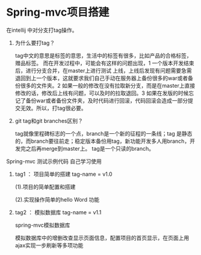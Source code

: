 # Spring-mvc项目搭建



在intellij 中对分支打tag操作。

1. 为什么要打tag？

    tag中文的意思是标签的意思，生活中的标签有很多，比如产品的合格标签，赠品标签。
    而在开发过程中，可能会有这样的问题出现，1  一个版本开发结束后，进行分支合并，在master上进行测试 上线，上线后发现有问题需要急需退回到上一个版本，这就要求我们自己手动在服务器上备份很多的war或者备份很多的文件夹。2  如果一般的修改在没有拉取新分支，而是在master上直接修改的话，修改后上线有问题，可以及时的拉取退回。3  如果在发版的时候忘记了备份war或者备份文件夹，及时代码进行回滚，代码回滚会造成一部分提交无效。所以，打tag很必要。

2. git tag和git branches区别？

    tag就像里程碑标志的一个点，branch是一个新的征程的一条线；tag 是静态的，而branch要往前走；稳定版本备份用tag，新功能开发多人用branch，开发完之后再merge到master上。
    tag是一个只读的branch。

Spring-mvc 测试示例代码   自己学习使用

1. tag1 ： 项目简单的搭建  tag-name = v1.0

    (1).项目的简单配置和搭建

    (2).实现操作简单的hello Word 功能

2. tag2 ： 模拟数据库  tag-name = v1.1

     spring-mvc模拟数据库

     模拟数据库中的增删改查显示页面信息，配置项目的首页显示，在页面上用ajax实现一步刷新等多项功能
